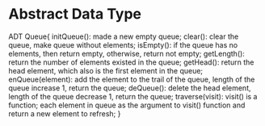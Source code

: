 # Abstract Data Type
ADT Queue{
    initQueue():
        made a new empty queue;
    clear():
        clear the queue, make queue without elements;
    isEmpty():
        if the queue has no elements, then return empty, otherwise, return not empty;
    getLength():
        return the number of elements existed in the queue;
    getHead():
        return the head element, which also is the first element in the queue;
    enQueue(element):
        add the element to the trail of the queue, length of the queue increase 1, return the queue;
    deQueue():
        delete the head element, length of the queue decrease 1, return the queue;
    traverse(visit):
        visit() is a function; each element in queue as the argument to visit() function and return a new element to refresh;
}